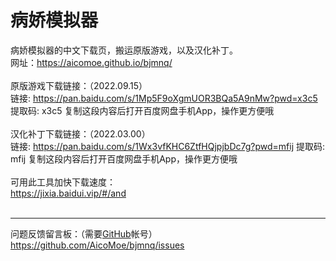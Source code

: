 # 病娇模拟器
病娇模拟器的中文下载页，搬运原版游戏，以及汉化补丁。
<br>
网址：<a href="https://aicomoe.github.io/bjmnq/">https://aicomoe.github.io/bjmnq/</a>
<br><br>
原版游戏下载链接：（2022.09.15）
<br>
链接: https://pan.baidu.com/s/1Mp5F9oXgmUOR3BQa5A9nMw?pwd=x3c5 提取码: x3c5 复制这段内容后打开百度网盘手机App，操作更方便哦
<br><br>
汉化补丁下载链接：（2022.03.00）
<br>
链接: https://pan.baidu.com/s/1Wx3vfKHC6ZtfHQjpjbDc7g?pwd=mfij 提取码: mfij 复制这段内容后打开百度网盘手机App，操作更方便哦
<br><br>
可用此工具加快下载速度：
<br>
<a href="https://jixia.baidui.vip/#/and">https://jixia.baidui.vip/#/and</a>
<br><br>
<hr />
问题反馈留言板：（需要<a href="https://github.com/">GitHub</a>帐号）
<br>
<a href="https://github.com/AicoMoe/bjmnq/issues">https://github.com/AicoMoe/bjmnq/issues</a>
